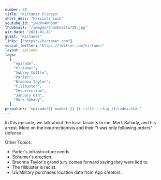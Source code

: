 ```yaml
---
number: 28
title: "Kirtaner Fridays"
short_desc: "Fascists suck"
youtube_id: "iw2Vv4nhbm0"
thumbnail: "/images/thumbnails/28.jpg"
air_date: "2021-01-22"
guest: "Kirtaner"
links: ["https://kirtaner.com"]
social_twitter: "https://twitter.com/kirtaner"
layout: episode
tags:
  [
    "episode",
    "Kirtaner",
    "Aubrey Cottle",
    "Parler",
    "Breonna Taylor",
    "Filibuster",
    "Insurrection",
    "January 6th",
    "Mark Sahady",
  ]
permalink: "episode/{{ number }}-{{ title | slug }}/index.html"
---
```


In this episode, we talk about the local fascists to me, Mark Sahady, and his arrest. More on the insurrectionists and their "I was only following orders" defense.

Other Topics:

- Parler's infrastructure needs.
- Schumer's erection.
- Breonna Taylor's grand jury comes forward saying they were lied to.
- The filibuster is racist.
- US Military purchases location data from App creators.
